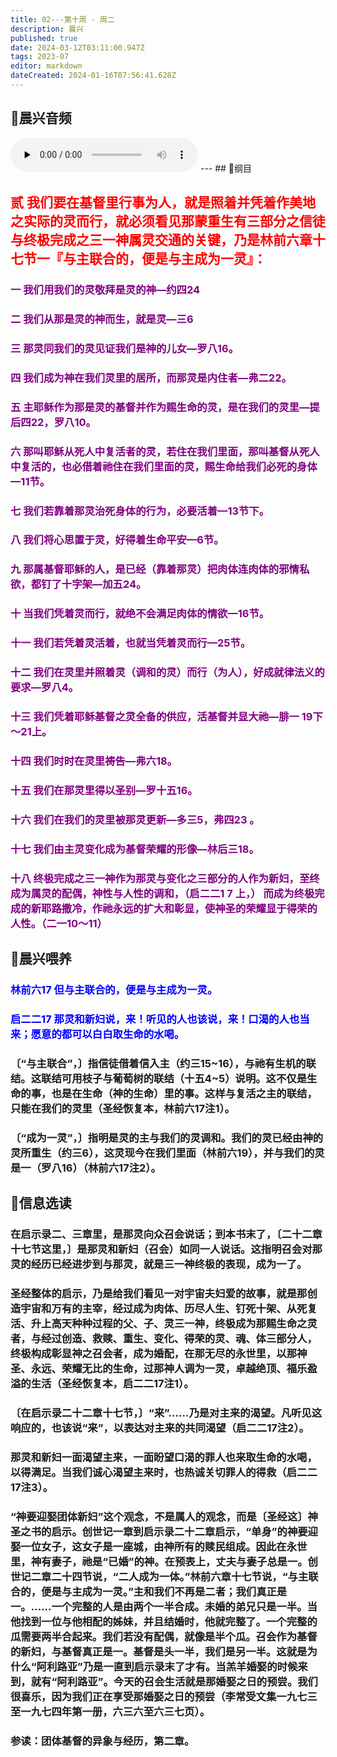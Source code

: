 ```yaml
---
title: 02---第十周 · 周二
description: 晨兴
published: true
date: 2024-03-12T03:11:00.947Z
tags: 2023-07
editor: markdown
dateCreated: 2024-01-16T07:56:41.628Z
---
```


## 🎵晨兴音频
<audio id="audio" controls="" preload="none">
      <source id="mp3" src="/2023-07/week10/week10day2.mp3">
</audio>
---
## 📖纲目

## <font color=red>贰 我们要在基督里行事为人，就是照着并凭着作美地之实际的灵而行，就必须看见那蒙重生有三部分之信徒与终极完成之三一神属灵交通的关键，乃是林前六章十七节一『与主联合的，便是与主成为一灵』：</font>

### <font color=purple>一 我们用我们的灵敬拜是灵的神—约四24</font>

### <font color=purple>二 我们从那是灵的神而生，就是灵—三6</font>

### <font color=purple>三 那灵同我们的灵见证我们是神的儿女—罗八16。</font>

### <font color=purple>四 我们成为神在我们灵里的居所，而那灵是内住者—弗二22。</font>

### <font color=purple>五 主耶稣作为那是灵的基督并作为赐生命的灵，是在我们的灵里—提后四22，罗八10。</font>

### <font color=purple>六 那叫耶稣从死人中复活者的灵，若住在我们里面，那叫基督从死人中复活的，也必借着祂住在我们里面的灵，赐生命给我们必死的身体—11节。</font>

### <font color=purple>七 我们若靠着那灵治死身体的行为，必要活着—13节下。</font>

### <font color=purple>八 我们将心思置于灵，好得着生命平安—6节。</font>

### <font color=purple>九 那属基督耶稣的人，是已经（靠着那灵）把肉体连肉体的邪情私欲，都钉了十字架—加五24。</font>

### <font color=purple>十 当我们凭着灵而行，就绝不会满足肉体的情欲—16节。</font>

### <font color=purple>十一 我们若凭着灵活着，也就当凭着灵而行—25节。</font>

### <font color=purple>十二 我们在灵里并照着灵（调和的灵）而行（为人），好成就律法义的要求—罗八4。</font>

### <font color=purple>十三 我们凭着耶稣基督之灵全备的供应，活基督并显大祂—腓一 19下～21上。</font>

### <font color=purple>十四 我们时时在灵里祷告—弗六18。</font>

### <font color=purple>十五 我们在那灵里得以圣别—罗十五16。</font>

### <font color=purple>十六 我们在我们的灵里被那灵更新—多三5，弗四23 。</font>

### <font color=purple>十七 我们由主灵变化成为基督荣耀的形像—林后三18。</font>

### <font color=purple>十八 终极完成之三一神作为那灵与变化之三部分的人作为新妇，至终成为属灵的配偶，神性与人性的调和，（启二二1 7 上，） 而成为终极完成的新耶路撒冷，作祂永远的扩大和彰显，使神圣的荣耀显于得荣的人性。（二一10～11）</font>

## 📖晨兴喂养

### <font color=blue> 林前六17    但与主联合的，便是与主成为一灵。</font>

### <font color=blue> 启二二17    那灵和新妇说，来！听见的人也该说，来！口渴的人也当来；愿意的都可以白白取生命的水喝。</font>

### 〔“与主联合”，〕指信徒借着信入主（约三15~16），与祂有生机的联结。这联结可用枝子与葡萄树的联结（十五4~5）说明。这不仅是生命的事，也是在生命（神的生命）里的事。这样与复活之主的联结，只能在我们的灵里（圣经恢复本，林前六17注1）。

### 〔“成为一灵”，〕指明是灵的主与我们的灵调和。我们的灵已经由神的灵所重生（约三6），这灵现今在我们里面（林前六19），并与我们的灵是一（罗八16）（林前六17注2）。

## 📖信息选读

### 在启示录二、三章里，是那灵向众召会说话；到本书末了，〔二十二章十七节这里，〕是那灵和新妇（召会）如同一人说话。这指明召会对那灵的经历已经进步到与那灵，就是三一神终极的表现，成为一了。

### 圣经整体的启示，乃是给我们看见一对宇宙夫妇爱的故事，就是那创造宇宙和万有的主宰，经过成为肉体、历尽人生、钉死十架、从死复活、升上高天种种过程的父、子、灵三一神，终极成为那赐生命之灵者，与经过创造、救赎、重生、变化、得荣的灵、魂、体三部分人，终极构成彰显神之召会者，成为婚配，在那无尽的永世里，以那神圣、永远、荣耀无比的生命，过那神人调为一灵，卓越绝顶、福乐盈溢的生活（圣经恢复本，启二二17注1）。

### 〔在启示录二十二章十七节，〕“来”……乃是对主来的渴望。凡听见这响应的，也该说“来”，以表达对主来的共同渴望（启二二17注2）。

### 那灵和新妇一面渴望主来，一面盼望口渴的罪人也来取生命的水喝，以得满足。当我们诚心渴望主来时，也热诚关切罪人的得救（启二二17注3）。

### “神要迎娶团体新妇”这个观念，不是属人的观念，而是〔圣经这〕神圣之书的启示。创世记一章到启示录二十二章启示，“单身”的神要迎娶一位女子，这女子是一座城，由神所有的赎民组成。因此在永世里，神有妻子，祂是“已婚”的神。在预表上，丈夫与妻子总是一。创世记二章二十四节说，“二人成为一体。”林前六章十七节说，“与主联合的，便是与主成为一灵。”主和我们不再是二者；我们真正是一。……一个完整的人是由两个一半合成。未婚的弟兄只是一半。当他找到一位与他相配的姊妹，并且结婚时，他就完整了。一个完整的瓜需要两半合起来。我们若没有配偶，就像是半个瓜。召会作为基督的新妇，与基督真正是一。基督是头一半，我们是另一半。这就是为什么“阿利路亚”乃是一直到启示录末了才有。当羔羊婚娶的时候来到，就有“阿利路亚”。今天的召会生活就是那婚娶之日的预尝。我们很喜乐，因为我们正在享受那婚娶之日的预尝（李常受文集一九七三至一九七四年第一册，六三六至六三七页）。

### 参读：团体基督的异象与经历，第二章。
<!-- Google tag (gtag.js) -->
<script async src="https://www.googletagmanager.com/gtag/js?id=G-1P8709Z16T"></script>
<script>
  window.dataLayer = window.dataLayer || [];
  function gtag(){dataLayer.push(arguments);}
  gtag('js', new Date());

  gtag('config', 'G-1P8709Z16T');
</script>